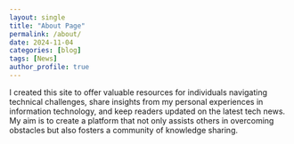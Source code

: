 ```yaml
---
layout: single
title: "About Page"
permalink: /about/
date: 2024-11-04
categories: [blog]
tags: [News]
author_profile: true
---
```

I created this site to offer valuable resources for individuals navigating technical challenges, share insights from my personal experiences in information technology, and keep readers updated on the latest tech news. My aim is to create a platform that not only assists others in overcoming obstacles but also fosters a community of knowledge sharing.